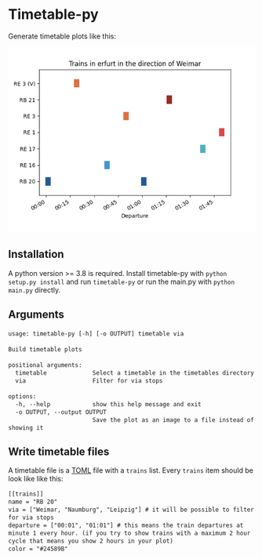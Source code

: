 # Timetable-py
Generate timetable plots like this:


![Example timetable from erfurt via weimar](screenshots/timetable_erfurt.png)

## Installation
A python version >= 3.8 is required. Install timetable-py with ``python setup.py install`` and run ``timetable-py`` or run the main.py with ``python main.py`` directly.

## Arguments
```
usage: timetable-py [-h] [-o OUTPUT] timetable via

Build timetable plots

positional arguments:
  timetable             Select a timetable in the timetables directory
  via                   Filter for via stops

options:
  -h, --help            show this help message and exit
  -o OUTPUT, --output OUTPUT
                        Save the plot as an image to a file instead of showing it
```

## Write timetable files
A timetable file is a [TOML](https://toml.io/en/) file with a `trains` list. Every `trains` item should be look like like this:
```
[[trains]]
name = "RB 20"
via = ["Weimar, "Naumburg", "Leipzig"] # it will be possible to filter for via stops
departure = ["00:01", "01:01"] # this means the train departures at minute 1 every hour. (if you try to show trains with a maximum 2 hour cycle that means you show 2 hours in your plot)
color = "#24589B"
``` 